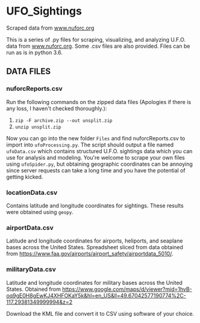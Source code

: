 # UFO_Sightings
Scraped data from www.nuforc.org

This is a series of .py files for scraping, visualizing, and analyzing U.F.O. data from www.nuforc.org. Some .csv files are also provided. Files can be run as is in python 3.6.

## DATA FILES

### nuforcReports.csv
Run the following commands on the zipped data files (Apologies if there is any loss, I haven't checked thoroughly.): 

1.  `zip -F archive.zip --out unsplit.zip` 
2.  `unzip unsplit.zip`

Now you can go into the new folder `Files` and find nuforcReports.csv to import into `ufoProcessing.py`. The script should output a file named `ufoData.csv` which contains structured U.F.O. sightings data which you can use for analysis and modeling. You're welcome to scrape your own files using `ufoSpider.py`, but obtaining geographic coordinates can be annoying since server requests can take a long time and you have the potential of getting kicked.

### locationData.csv
Contains latitude and longitude coordinates for sightings. These results were obtained using `geopy`.

### airportData.csv
Latitude and longitude coordinates for airports, heliports, and seaplane bases across the United States. Spreadsheet sliced from data obtained from <https://www.faa.gov/airports/airport_safety/airportdata_5010/>.

### militaryData.csv
Latitude and longitude coordinates for military bases across the United States. Obtained from <https://www.google.com/maps/d/viewer?mid=1hvB-oq9gE0H8gEwKJ4XHFOKaY5k&hl=en_US&ll=49.67042577190774%2C-117.29381349999994&z=2>

Download the KML file and convert it to CSV using software of your choice.

